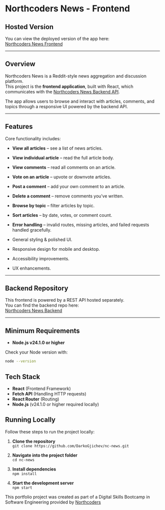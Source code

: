 # Northcoders News - Frontend

## Hosted Version

You can view the deployed version of the app here:  
[Northcoders News Frontend](https://darkosnews.netlify.app/)

---

## Overview

Northcoders News is a Reddit-style news aggregation and discussion platform.  
This project is the **frontend application**, built with React, which communicates with the [Northcoders News Backend API](https://github.com/DarkoGjichev/Seeding-NC-News).

The app allows users to browse and interact with articles, comments, and topics through a responsive UI powered by the backend API.

---

## Features

Core functionality includes:

- **View all articles** – see a list of news articles.
- **View individual article** – read the full article body.
- **View comments** – read all comments on an article.
- **Vote on an article** – upvote or downvote articles.
- **Post a comment** – add your own comment to an article.
- **Delete a comment** – remove comments you’ve written.
- **Browse by topic** – filter articles by topic.
- **Sort articles** – by date, votes, or comment count.
- **Error handling** – invalid routes, missing articles, and failed requests handled gracefully.

- General styling & polished UI.
- Responsive design for mobile and desktop.
- Accessibility improvements.
- UX enhancements.

---

## Backend Repository

This frontend is powered by a REST API hosted separately.  
You can find the backend repo here:  
[Northcoders News Backend](https://github.com/DarkoGjichev/Seeding-NC-News)

---

## Minimum Requirements

- **Node.js v24.1.0 or higher**

Check your Node version with:

```bash
node --version
```

## Tech Stack

- **React** (Frontend Framework)
- **Fetch API** (Handling HTTP requests)
- **React Router** (Routing)
- **Node.js** (v24.1.0 or higher required locally)

## Running Locally

Follow these steps to run the project locally:

1. **Clone the repository**  
   `git clone https://github.com/DarkoGjichev/nc-news.git`

2. **Navigate into the project folder**  
   `cd nc-news`

3. **Install dependencies**  
   `npm install`

4. **Start the development server**  
   `npm start`

This portfolio project was created as part of a Digital Skills Bootcamp in Software Engineering provided by [Northcoders](https://northcoders.com/)
